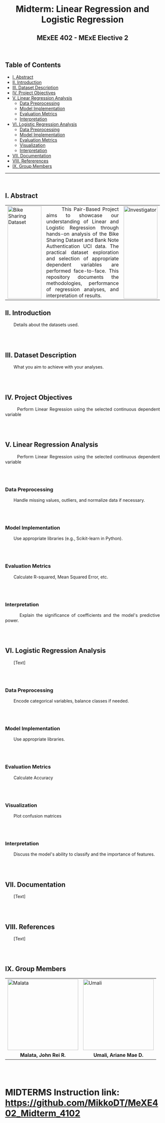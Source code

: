 <h1 align="center">Midterm: Linear Regression and Logistic Regression</h1>
<h2 align="center">MExEE 402 - MExE Elective 2</h2>
<br>

## Table of Contents
  - [I. Abstract](#i-abstract)
  - [II. Introduction](#ii-introduction)
  - [III. Dataset Description](#iii-dataset-description)
  - [IV. Project Objectives](#iv-project-objectives)
  - [V. Linear Regression Analysis](#v-linear-regression-analysis)
      - [Data Preprocessing](#data-preprocessing)
      - [Model Implementation](#model-implementation)
      - [Evaluation Metrics](#evaluation-metrics)
      - [Interpretation](#interpretation)
  - [VI. Logistic Regression Analysis](#vi-logistic-regression-analysis)
      - [Data Preprocessing](#data-preprocessing)
      - [Model Implementation](#model-implementation)
      - [Evaluation Metrics](#evaluation-metrics)
      - [Visualization](#visualization)
      - [Interpretation](#interpretation)
  - [VII. Documentation](#vii-documentation)
  - [VIII. Refererences](#viii-references)
  - [IX. Group Members](#ix-group-members)
<hr> 
<br>


## I. Abstract
<table>
  <tr>
    <td width="25%">
      <img src="https://github.com/user-attachments/assets/e6c3e5c0-a456-486d-92b8-8e894f92eab2" alt="Bike Sharing Dataset" style="width: 100%; height: 300px;">
    </td>
    <td width="50%">
      <div align="justify">
        &nbsp;&nbsp;&nbsp;&nbsp;&nbsp;&nbsp; This Pair-Based Project aims to showcase our understanding of Linear and Logistic Regression through hands-on analysis of the Bike Sharing Dataset and Bank Note Authentication UCI data. The practical dataset exploration and selection of appropriate dependent variables are performed face-to-face. This repository documents the methodologies, performance of regression analyses, and interpretation of results.
      </div>
    </td>
    <td width="25%">
      <img src="https://github.com/user-attachments/assets/86b4a150-33f0-4fe8-b9b9-9c98f047efb7" alt="Investigator" style="width: 100%; height: 300px;">
    </td>
  </tr>
</table>


## II. Introduction
<p align="justify"> 
  &nbsp;&nbsp;&nbsp;&nbsp;&nbsp;&nbsp; Details about the datasets used.
  </p>
<br>
<br>


## III. Dataset Description
<p align="justify"> 
  &nbsp;&nbsp;&nbsp;&nbsp;&nbsp;&nbsp; What you aim to achieve with your analyses.
  </p>
<br>
<br>


## IV. Project Objectives
<p align="justify"> 
  &nbsp;&nbsp;&nbsp;&nbsp;&nbsp;&nbsp; Perform Linear Regression using the selected continuous dependent variable
  </p>
<br>
<br>


## V. Linear Regression Analysis
<p align="justify"> 
  &nbsp;&nbsp;&nbsp;&nbsp;&nbsp;&nbsp; Perform Linear Regression using the selected continuous dependent variable
  </p>
<br>
<br>

### Data Preprocessing
<p align="justify"> 
  &nbsp;&nbsp;&nbsp;&nbsp;&nbsp;&nbsp; Handle missing values, outliers, and normalize data if necessary.
  </p>
<br>
<br>

### Model Implementation
<p align="justify"> 
  &nbsp;&nbsp;&nbsp;&nbsp;&nbsp;&nbsp; Use appropriate libraries (e.g., Scikit-learn in Python).
  </p>
<br>
<br>

### Evaluation Metrics
<p align="justify"> 
  &nbsp;&nbsp;&nbsp;&nbsp;&nbsp;&nbsp; Calculate R-squared, Mean Squared Error, etc.
  </p>
<br>
<br>


### Interpretation
<p align="justify"> 
  &nbsp;&nbsp;&nbsp;&nbsp;&nbsp;&nbsp; Explain the significance of coefficients and the model's predictive power.
  </p>
<br>
<br>



## VI. Logistic Regression Analysis
<p align="justify"> 
  &nbsp;&nbsp;&nbsp;&nbsp;&nbsp;&nbsp; [Text]
  </p>
<br>
<br>

### Data Preprocessing
<p align="justify"> 
  &nbsp;&nbsp;&nbsp;&nbsp;&nbsp;&nbsp; Encode categorical variables, balance classes if needed.
  </p>
<br>
<br>

### Model Implementation
<p align="justify"> 
  &nbsp;&nbsp;&nbsp;&nbsp;&nbsp;&nbsp; Use appropriate libraries.
  </p>
<br>
<br>

### Evaluation Metrics
<p align="justify"> 
  &nbsp;&nbsp;&nbsp;&nbsp;&nbsp;&nbsp; Calculate Accuracy
  </p>
<br>
<br>

### Visualization
<p align="justify"> 
  &nbsp;&nbsp;&nbsp;&nbsp;&nbsp;&nbsp; Plot confusion matrices
  </p>
<br>
<br>

### Interpretation
<p align="justify"> 
  &nbsp;&nbsp;&nbsp;&nbsp;&nbsp;&nbsp; Discuss the model's ability to classify and the importance of features.
  </p>
<br>
<br>



## VII. Documentation
<p align="justify"> 
  &nbsp;&nbsp;&nbsp;&nbsp;&nbsp;&nbsp; [Text]
  </p>
<br>
<br>


## VIII. References
<p align="justify"> 
  &nbsp;&nbsp;&nbsp;&nbsp;&nbsp;&nbsp; [Text]
  </p>
<br>
<br>


## IX. Group Members

<div align="center">

<table>
  <tr>
    <td><img src="https://github.com/user-attachments/assets/2d9ebaa0-d550-4b60-856d-d2c98fb9f3d1" alt="Malata" style="height: 230px; float: left;"></td>
    <td><img src="https://github.com/yannaaa23/Testing/blob/49510d6b3798f3f40648deb0f4c8a903a48d1fc4/hello/IMG_20230605_215028_860.jpg" alt="Umali" style="height: 230px; float: left;"></td>
  </tr>
  <tr>
    <td align="center"><strong>Malata, John Rei R.</strong></td>
    <td align="center"><strong>Umali, Ariane Mae D.</strong></td>
  </tr>
</table>

</div>

<br>
<br>






# MIDTERMS Instruction link: https://github.com/MikkoDT/MeXE402_Midterm_4102
